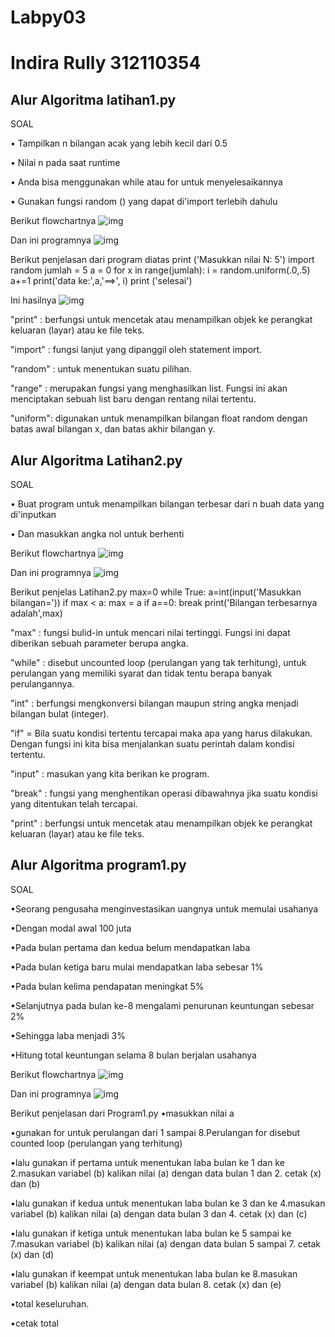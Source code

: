 
# Labpy03
# Indira Rully 312110354
## Alur Algoritma latihan1.py
SOAL

• Tampilkan n bilangan acak yang lebih kecil dari 0.5

• Nilai n pada saat runtime

• Anda bisa menggunakan while atau for untuk menyelesaikannya

• Gunakan fungsi random () yang dapat di'import terlebih dahulu

Berikut flowchartnya
![img](Screenshot/ss1.png)

Dan ini programnya
![img](Screenshot/ss2.png)

Berikut penjelasan dari program diatas
print ('Masukkan nilai N: 5')
import random
jumlah = 5
a = 0
for x in range(jumlah):
i = random.uniform(.0,.5)
a+=1
print('data ke:',a,'==>', i)
print ('selesai')

Ini hasilnya
![img](Screenshot/ss3.png)

"print" : berfungsi untuk mencetak atau menampilkan objek ke perangkat keluaran (layar) atau ke file teks.

"import" : fungsi lanjut yang dipanggil oleh statement import.

"random" : untuk menentukan suatu pilihan.

"range" : merupakan fungsi yang menghasilkan list. Fungsi ini akan menciptakan sebuah list baru dengan rentang nilai tertentu.

"uniform": digunakan untuk menampilkan bilangan float random dengan batas awal bilangan x, dan batas akhir bilangan y.

## Alur Algoritma Latihan2.py
SOAL

• Buat program untuk menampilkan bilangan terbesar dari n buah data yang di'inputkan

• Dan masukkan angka nol untuk berhenti

Berikut flowchartnya
![img](Screenshot/ss4.png)

Dan ini programnya
![img](Screenshot/ss5.png)

Berikut penjelas Latihan2.py
max=0
while True:
a=int(input('Masukkan bilangan='))
if max < a:
max = a
if a==0:
break
print('Bilangan terbesarnya adalah',max)

"max" : fungsi bulid-in untuk mencari nilai tertinggi. Fungsi ini dapat diberikan sebuah parameter berupa angka.

"while" : disebut uncounted loop (perulangan yang tak terhitung), untuk perulangan yang memiliki syarat dan tidak tentu berapa banyak perulangannya.

"int" : berfungsi mengkonversi bilangan maupun string angka menjadi bilangan bulat (integer).

"if" = Bila suatu kondisi tertentu tercapai maka apa yang harus dilakukan. Dengan fungsi ini kita bisa menjalankan suatu perintah dalam kondisi tertentu.

"input" : masukan yang kita berikan ke program.

"break" : fungsi yang menghentikan operasi dibawahnya jika suatu kondisi yang ditentukan telah tercapai.

"print" : berfungsi untuk mencetak atau menampilkan objek ke perangkat keluaran (layar) atau ke file teks.

## Alur Algoritma program1.py
SOAL

•Seorang pengusaha menginvestasikan uangnya untuk memulai usahanya

•Dengan modal awal 100 juta

•Pada bulan pertama dan kedua belum mendapatkan laba

•Pada bulan ketiga baru mulai mendapatkan laba sebesar 1%

•Pada bulan kelima pendapatan meningkat 5%

•Selanjutnya pada bulan ke-8 mengalami penurunan keuntungan sebesar 2%

•Sehingga laba menjadi 3%

•Hitung total keuntungan selama 8 bulan berjalan usahanya

Berikut flowchartnya
![img](Screenshot/ss6.png)

Dan ini programnya
![img](Screenshot/ss7.png)

Berikut penjelasan dari Program1.py
•masukkan nilai a

•gunakan for untuk perulangan dari 1 sampai 8.Perulangan for disebut counted loop (perulangan yang terhitung)

•lalu gunakan if pertama untuk menentukan laba bulan ke 1 dan ke 2.masukan variabel (b) kalikan nilai (a) dengan data bulan 1 dan 2. cetak (x) dan (b)

•lalu gunakan if kedua untuk menentukan laba bulan ke 3 dan ke 4.masukan variabel (b) kalikan nilai (a) dengan data bulan 3 dan 4. cetak (x) dan (c)

•lalu gunakan if ketiga untuk menentukan laba bulan ke 5 sampai ke 7.masukan variabel (b) kalikan nilai (a) dengan data bulan 5 sampai 7. cetak (x) dan (d)

•lalu gunakan if keempat untuk menentukan laba bulan ke 8.masukan variabel (b) kalikan nilai (a) dengan data bulan 8. cetak (x) dan (e)

•total keseluruhan.

•cetak total
